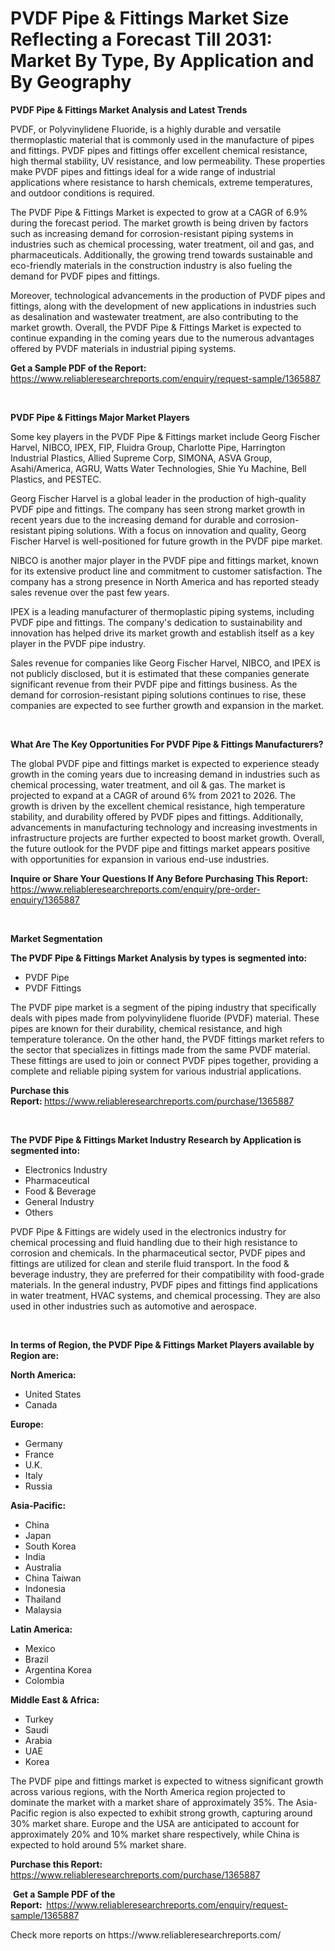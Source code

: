 <p><h1>PVDF Pipe & Fittings Market Size Reflecting a Forecast Till 2031: Market By Type, By Application and By Geography</h1></p><p><strong>PVDF Pipe & Fittings Market Analysis and Latest Trends</strong></p>
<p><p>PVDF, or Polyvinylidene Fluoride, is a highly durable and versatile thermoplastic material that is commonly used in the manufacture of pipes and fittings. PVDF pipes and fittings offer excellent chemical resistance, high thermal stability, UV resistance, and low permeability. These properties make PVDF pipes and fittings ideal for a wide range of industrial applications where resistance to harsh chemicals, extreme temperatures, and outdoor conditions is required.</p><p>The PVDF Pipe & Fittings Market is expected to grow at a CAGR of 6.9% during the forecast period. The market growth is being driven by factors such as increasing demand for corrosion-resistant piping systems in industries such as chemical processing, water treatment, oil and gas, and pharmaceuticals. Additionally, the growing trend towards sustainable and eco-friendly materials in the construction industry is also fueling the demand for PVDF pipes and fittings.</p><p>Moreover, technological advancements in the production of PVDF pipes and fittings, along with the development of new applications in industries such as desalination and wastewater treatment, are also contributing to the market growth. Overall, the PVDF Pipe & Fittings Market is expected to continue expanding in the coming years due to the numerous advantages offered by PVDF materials in industrial piping systems.</p></p>
<p><strong>Get a Sample PDF of the Report:&nbsp;</strong> <a href="https://www.reliableresearchreports.com/enquiry/request-sample/1365887">https://www.reliableresearchreports.com/enquiry/request-sample/1365887</a></p>
<p>&nbsp;</p>
<p><strong>PVDF Pipe & Fittings Major Market Players</strong></p>
<p><p>Some key players in the PVDF Pipe & Fittings market include Georg Fischer Harvel, NIBCO, IPEX, FIP, Fluidra Group, Charlotte Pipe, Harrington Industrial Plastics, Allied Supreme Corp, SIMONA, ASVA Group, Asahi/America, AGRU, Watts Water Technologies, Shie Yu Machine, Bell Plastics, and PESTEC.</p><p>Georg Fischer Harvel is a global leader in the production of high-quality PVDF pipe and fittings. The company has seen strong market growth in recent years due to the increasing demand for durable and corrosion-resistant piping solutions. With a focus on innovation and quality, Georg Fischer Harvel is well-positioned for future growth in the PVDF pipe market.</p><p>NIBCO is another major player in the PVDF pipe and fittings market, known for its extensive product line and commitment to customer satisfaction. The company has a strong presence in North America and has reported steady sales revenue over the past few years.</p><p>IPEX is a leading manufacturer of thermoplastic piping systems, including PVDF pipe and fittings. The company's dedication to sustainability and innovation has helped drive its market growth and establish itself as a key player in the PVDF pipe industry.</p><p>Sales revenue for companies like Georg Fischer Harvel, NIBCO, and IPEX is not publicly disclosed, but it is estimated that these companies generate significant revenue from their PVDF pipe and fittings business. As the demand for corrosion-resistant piping solutions continues to rise, these companies are expected to see further growth and expansion in the market.</p></p>
<p>&nbsp;</p>
<p><strong>What Are The Key Opportunities For PVDF Pipe & Fittings Manufacturers?</strong></p>
<p><p>The global PVDF pipe and fittings market is expected to experience steady growth in the coming years due to increasing demand in industries such as chemical processing, water treatment, and oil & gas. The market is projected to expand at a CAGR of around 6% from 2021 to 2026. The growth is driven by the excellent chemical resistance, high temperature stability, and durability offered by PVDF pipes and fittings. Additionally, advancements in manufacturing technology and increasing investments in infrastructure projects are further expected to boost market growth. Overall, the future outlook for the PVDF pipe and fittings market appears positive with opportunities for expansion in various end-use industries.</p></p>
<p><strong>Inquire or Share Your Questions If Any Before Purchasing This Report:</strong> <a href="https://www.reliableresearchreports.com/enquiry/pre-order-enquiry/1365887">https://www.reliableresearchreports.com/enquiry/pre-order-enquiry/1365887</a></p>
<p>&nbsp;</p>
<p><strong>Market Segmentation</strong></p>
<p><strong>The PVDF Pipe & Fittings Market Analysis by types is segmented into:</strong></p>
<p><ul><li>PVDF Pipe</li><li>PVDF Fittings</li></ul></p>
<p><p>The PVDF pipe market is a segment of the piping industry that specifically deals with pipes made from polyvinylidene fluoride (PVDF) material. These pipes are known for their durability, chemical resistance, and high temperature tolerance. On the other hand, the PVDF fittings market refers to the sector that specializes in fittings made from the same PVDF material. These fittings are used to join or connect PVDF pipes together, providing a complete and reliable piping system for various industrial applications.</p></p>
<p><strong>Purchase this Report:&nbsp;</strong><a href="https://www.reliableresearchreports.com/purchase/1365887">https://www.reliableresearchreports.com/purchase/1365887</a></p>
<p>&nbsp;</p>
<p><strong>The PVDF Pipe & Fittings Market Industry Research by Application is segmented into:</strong></p>
<p><ul><li>Electronics Industry</li><li>Pharmaceutical</li><li>Food & Beverage</li><li>General Industry</li><li>Others</li></ul></p>
<p><p>PVDF Pipe & Fittings are widely used in the electronics industry for chemical processing and fluid handling due to their high resistance to corrosion and chemicals. In the pharmaceutical sector, PVDF pipes and fittings are utilized for clean and sterile fluid transport. In the food & beverage industry, they are preferred for their compatibility with food-grade materials. In the general industry, PVDF pipes and fittings find applications in water treatment, HVAC systems, and chemical processing. They are also used in other industries such as automotive and aerospace.</p></p>
<p>&nbsp;</p>
<p><strong>In terms of Region, the PVDF Pipe & Fittings Market Players available by Region are:</strong></p>
<p>
    <p> <strong> North America: </strong>
        <ul>
            <li>United States</li>
            <li>Canada</li>
        </ul>
        </p> 
    <p> <strong> Europe: </strong>
        <ul>
            <li>Germany</li>
            <li>France</li>
            <li>U.K.</li>
            <li>Italy</li>
            <li>Russia</li>
        </ul>
        </p> 
    <p> <strong> Asia-Pacific: </strong>
        <ul>
            <li>China</li>
            <li>Japan</li>
            <li>South Korea</li>
            <li>India</li>
            <li>Australia</li>
            <li>China Taiwan</li>
            <li>Indonesia</li>
            <li>Thailand</li>
            <li>Malaysia</li>
        </ul>
        </p> 
    <p> <strong> Latin America: </strong>
        <ul>
            <li>Mexico</li>
            <li>Brazil</li>
            <li>Argentina Korea</li>
            <li>Colombia</li>
        </ul>
        </p> 
    <p> <strong> Middle East & Africa: </strong>
        <ul>
            <li>Turkey</li>
            <li>Saudi</li>
            <li>Arabia</li>
            <li>UAE</li>
            <li>Korea</li>
        </ul>
    </p>
    </p>
<p><p>The PVDF pipe and fittings market is expected to witness significant growth across various regions, with the North America region projected to dominate the market with a market share of approximately 35%. The Asia-Pacific region is also expected to exhibit strong growth, capturing around 30% market share. Europe and the USA are anticipated to account for approximately 20% and 10% market share respectively, while China is expected to hold around 5% market share.</p></p>
<p><strong>Purchase this Report: </strong><a href="https://www.reliableresearchreports.com/purchase/1365887">https://www.reliableresearchreports.com/purchase/1365887</a></p>
<p>&nbsp;<strong>Get a Sample PDF of the Report:&nbsp;&nbsp;</strong><a href="https://www.reliableresearchreports.com/enquiry/request-sample/1365887">https://www.reliableresearchreports.com/enquiry/request-sample/1365887</a></p>
<p><strong></strong></p>
<p>Check more reports on https://www.reliableresearchreports.com/</p>